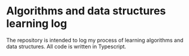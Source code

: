 # Algorithms and data structures learning log

The repository is intended to log my process of learning algorithms and data structures.
All code is written in Typescript.
